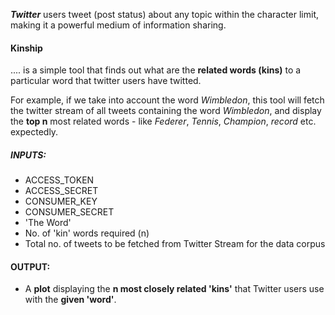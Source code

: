 ***Twitter*** users tweet (post status) about any topic within the character limit, making it a powerful medium of information sharing.
#### Kinship 
.... is a simple tool that finds out what are the **related words (kins)** to a particular word that twitter users have twitted.

For example, if we take into account the word *Wimbledon*, this tool will fetch the twitter stream of all tweets containing the word *Wimbledon*, and display the **top n** most related words - like *Federer*, *Tennis*, *Champion*, *record* etc. expectedly.
  
##### INPUTS:
  * ACCESS_TOKEN 
  * ACCESS_SECRET 
  * CONSUMER_KEY 
  * CONSUMER_SECRET
  * 'The Word'
  * No. of 'kin' words required (n)
  * Total no. of tweets to be fetched from Twitter Stream for the data corpus
  
#### OUTPUT:
  * A **plot** displaying the **n most closely related 'kins'** that Twitter users use with the **given 'word'**. 
